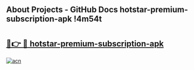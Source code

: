 ## About Projects - GitHub Docs hotstar-premium-subscription-apk !4m54t

# <h2><a href="https://andorid.site?title=hotstar-premium-subscription-apk&ref=19M">🔗👉 🔴 hotstar-premium-subscription-apk</a></h2>

[![acn](https://github.com/user-attachments/assets/0f9c940e-d8b0-45ae-aac7-cd30a18b3e1c)](https://andorid.site?title=hotstar-premium-subscription-apk&ref=19M)
